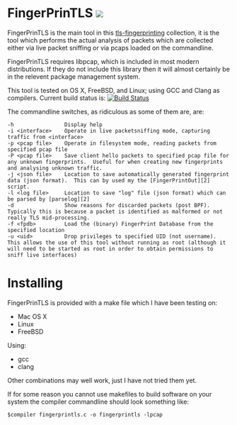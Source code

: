 # FingerPrinTLS <img src="https://www.toolswatch.org/badges/arsenal/2016.svg" />

FingerPrinTLS is the main tool in this [tls-fingerprinting][1] collection, it is the tool which performs the actual analysis of packets which are collected either via live packet sniffing or via pcaps loaded on the commandline.

FingerPrinTLS requires libpcap, which is included in most modern distributions.  If they do not include this library then it will almost certainly be in the relevent package management system.

This tool is tested on OS X, FreeBSD, and Linux; using GCC and Clang as compilers.  Current build status is: [![Build Status](https://travis-ci.org/LeeBrotherston/tls-fingerprinting.svg?branch=master)](https://travis-ci.org/LeeBrotherston/tls-fingerprinting)

The commandline switches, as ridiculous as some of them are, are:
```
-h                Display help
-i <interface>    Operate in live packetsniffing mode, capturing traffic from <interface>
-p <pcap file>    Operate in filesystem mode, reading packets from specified pcap file
-P <pcap file>    Save client hello packets to specified pcap file for any unknown fingerprints.  Useful for when creating new fingerprints and analysing unknown traffic.
-j <json file>    Location to save automatically generated fingerprint data (json format).  This can by used my the [FingerPrintOut][2] script.
-l <log file>     Location to save "log" file (json format) which can be parsed by [parselog][2]
-d                Show reasons for discarded packets (post BPF).  Typically this is because a packet is identified as malformed or not really TLS mid-processing.
-f <fpdb>         Load the (binary) FingerPrint Database from the specified location
-u <uid>          Drop privileges to specified UID (not username).  This allows the use of this tool without running as root (although it will need to be started as root in order to obtain permissions to sniff live interfaces)
```

# Installing

FingerPrinTLS is provided with a make file which I have been testing on:

* Mac OS X
* Linux
* FreeBSD

Using:

* gcc
* clang

Other combinations may well work, just I have not tried them yet.

If for some reason you cannot use makefiles to build software on your system the compiler commandline should look something like:

```
$compiler fingerprintls.c -o fingerprintls -lpcap
``` 


[1]: https://blog.squarelemon.com/tls-fingerprinting/
[2]: https://github.com/LeeBrotherston/tls-fingerprinting/tree/master/scripts
